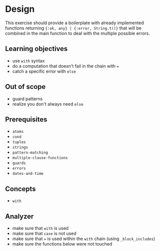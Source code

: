 # Design

This exercise should provide a boilerplate with already implemented functions returning `{:ok, any} | {:error, String.t()}` that will be combined in the main function to deal with the multiple possible errors.

## Learning objectives

- use `with` syntax
- do a computation that doesn't fail in the chain with `=`
- catch a specific error with `else`

## Out of scope

- guard patterns
- realize you don't always need `else`

## Prerequisites

- `atoms`
- `cond`
- `tuples`
- `strings`
- `pattern-matching`
- `multiple-clause-functions`
- `guards`
- `errors`
- `dates-and-time`

## Concepts

- `with`

## Analyzer

- make sure that `with` is used
- make sure that `case` is not used
- make sure that `=` is used within the `with` chain (using `_block_includes`)
- make sure the functions below were not touched
